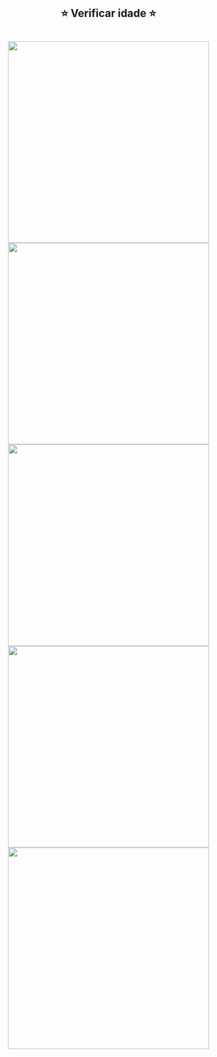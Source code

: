 <span align="center">

## ⭐ Verificar idade ⭐

</span>
 <br>
 
<div align="center">
<img src="https://user-images.githubusercontent.com/98716642/190514412-a05dc178-9f7b-4236-85b2-a5d02f3c7465.png" width="400px">
<img src="https://user-images.githubusercontent.com/98716642/190514400-fe5197ec-a421-41fc-96ec-ec5903b54a88.png" width="400px">
<img src="https://user-images.githubusercontent.com/98716642/190514409-a055e8ae-50b4-491a-bcd2-a6a5369a0f88.png" width="400px">
<img src="https://user-images.githubusercontent.com/98716642/190514406-299ac42f-f7cb-4e5c-9602-2c98e825f89e.png" width="400px">
<img src="https://user-images.githubusercontent.com/98716642/190514407-fd69bc74-875e-4727-a7de-1b148df8b1c5.png" width="400px">
</div>
 
